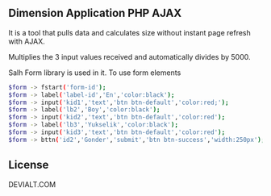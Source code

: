 ## Dimension Application PHP AJAX 

It is a tool that pulls data and calculates size without instant page refresh with AJAX.

Multiplies the 3 input values received and automatically divides by 5000.

Salh Form library is used in it.
To use form elements

```sh
$form -> fstart('form-id');
$form -> label('label-id','En','color:black');
$form -> input('kid1','text','btn btn-default','color:red;');
$form -> label('lb2','Boy','color:black');
$form -> input('kid2','text','btn btn-default','color:red');
$form -> label('lb3','Yukselik','color:black');
$form -> input('kid3','text','btn btn-default','color:red');
$form -> bttn('id2','Gonder','submit','btn btn-success','width:250px');
```


## License
DEVIALT.COM
